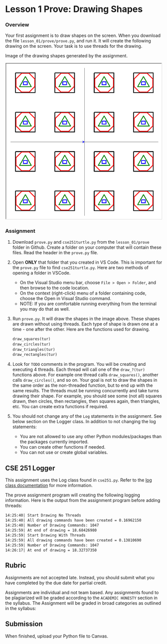 # Lesson 1 Prove: Drawing Shapes

### Overview

Your first assignment is to draw shapes on the screen. When you download the file `lesson_01/prove/prove.py`, and run it. It will create the following drawing on the screen. Your task is to use threads for the drawing.

Image of the drawing shapes generated by the assignment.

![](assets/shapes.png)

### Assignment

1. Download `prove.py` and `cse251turtle.py` from the `lesson_01/prove` folder in Github. Create a folder on your computer that will contain these files. Read the header in the `prove.py` file.
2. Open **ONLY** that folder that you created in VS Code. This is important for the `prove.py` file to find `cse251turtle.py`. Here are two methods of opening a folder in VSCode.
	- On the Visual Studio menu bar, choose `File > Open > Folder`, and then browse to the code location.
	- On the context (right-click) menu of a folder containing code, choose the Open in Visual Studio command.
    - NOTE: If you are comfortable running everything from the terminal you may do that as well.
3. Run `prove.py`. It will draw the shapes in the image above. These shapes are drawn without using threads. Each type of shape is drawn one at a time - one after the other. Here are the functions used for drawing.

	```python
	draw_squares(tur)
	draw_circles(tur)
	draw_triangles(tur)
	draw_rectangles(tur)
	```

4. Look for `TODO` comments in the program. You will be creating and executing 4 threads. Each thread will call one of the `draw_?(tur)` functions above. For example one thread calls `draw_squares()`, another calls `draw_circles()`, and so on. Your goal is not to draw the shapes in the same order as the non-threaded function, but to end up with the same results. The threads must be running concurrently and take turns drawing their shape. For example, you should see some (not all) squares drawn, then circles, then rectangles, then squares again, then triangles, etc. You can create extra functions if required.
5. You should not change any of the `Log` statements in the assignment. See below section on the Logger class. In addition to not changing the log statements:
    - You are not allowed to use any other Python modules/packages than the packages currently imported.
    - You can create other functions if needed.
    - You can not use or create global variables.

## CSE 251 Logger

This assignment uses the Log class found in `cse251.py`. Refer to the [log class documentation](../canvas/package.md) for more information.

The prove assignment program will creating the following logging information. Here is the output from the assignment program before adding threads:

```text
14:25:40| Start Drawing No Threads
14:25:40| All drawing commands have been created = 0.16962150
14:25:40| Number of Drawing Commands: 1047
14:25:59| At end of drawing = 18.68426980
14:25:59| Start Drawing With Threads
14:25:59| All drawing commands have been created = 0.13810690
14:25:59| Number of Drawing Commands: 1047
14:26:17| At end of drawing = 18.32737350

```

## Rubric

Assignments are not accepted late. Instead, you should submit what you have completed by the due date for partial credit.

Assignments are individual and not team based. Any assignments found to be plagiarized will be graded according to the `ACADEMIC HONESTY` section in the syllabus. The Assignment will be graded in broad categories as outlined in the syllabus:

## Submission

When finished, upload your Python file to Canvas.